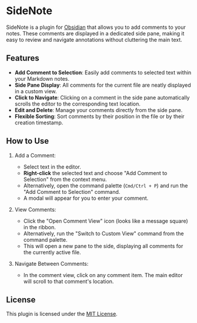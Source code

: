 # SideNote

SideNote is a plugin for [Obsidian](https://obsidian.md) that allows you to add comments to your notes. These comments are displayed in a dedicated side pane, making it easy to review and navigate annotations without cluttering the main text.

## Features

- **Add Comment to Selection**: Easily add comments to selected text within your Markdown notes.
- **Side Pane Display**: All comments for the current file are neatly displayed in a custom view.
- **Click to Navigate**: Clicking on a comment in the side pane automatically scrolls the editor to the corresponding text location.
- **Edit and Delete**: Manage your comments directly from the side pane.
- **Flexible Sorting**: Sort comments by their position in the file or by their creation timestamp.

## How to Use

1. Add a Comment:
   - Select text in the editor.
   - **Right-click** the selected text and choose "Add Comment to Selection" from the context menu.
   - Alternatively, open the command palette (`Cmd/Ctrl + P`) and run the "Add Comment to Selection" command.
   - A modal will appear for you to enter your comment.

2. View Comments:
   - Click the "Open Comment View" icon (looks like a message square) in the ribbon.
   - Alternatively, run the "Switch to Custom View" command from the command palette.
   - This will open a new pane to the side, displaying all comments for the currently active file.

3. Navigate Between Comments:
   - In the comment view, click on any comment item. The main editor will scroll to that comment's location.

## License

This plugin is licensed under the [MIT License](LICENCE).
